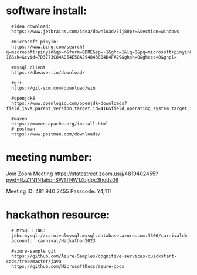 # software install: 
      #idea download:
      https://www.jetbrains.com/idea/download/?ij80pr=&section=windows
     
      #microsoft pinyin:
      https://www.bing.com/search?q=microsoft+pinyin&qs=n&form=QBRE&sp=-1&ghc=1&lq=0&pq=microsoft+pinyin&sc=10-16&sk=&cvid=7D3773C84AD54E58A294843804B4FA29&ghsh=0&ghacc=0&ghpl=
      
      #mysql client
      https://dbeaver.io/download/
      
      #git:
      https://git-scm.com/download/win
      
      #openjdk8
      https://www.openlogic.com/openjdk-downloads?field_java_parent_version_target_id=416&field_operating_system_target_id=436&field_architecture_target_id=391&field_java_package_target_id=396

      #maven
      https://maven.apache.org/install.html
      # postman
      https://www.postman.com/downloads/

# meeting number:
Join Zoom Meeting
https://statestreet.zoom.us/j/4819402455?pwd=RzZ1N1N1aEpnSW1TNW1Zbjdpc3hodz09

Meeting ID: 481 940 2455
Passcode: Y4j1T!





# hackathon resource:
      # MYSQL LINK: 
      jdbc:mysql://carnivalmysql.mysql.database.azure.com:3306/carnivaldb
      account:  carnival/Hackathon2023

      #azure-sample git
      https://github.com/Azure-Samples/cognitive-services-quickstart-code/tree/master/java
      https://github.com/MicrosoftDocs/azure-docs
